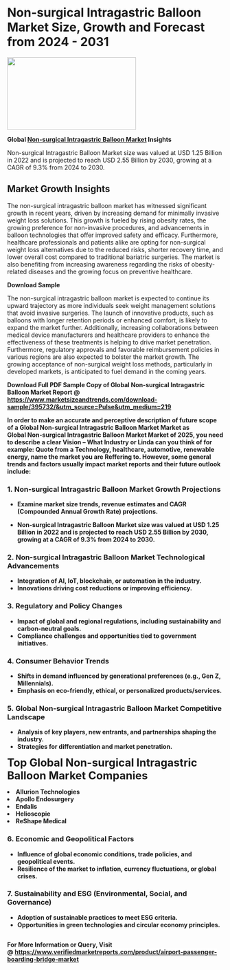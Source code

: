 <H1>Non-surgical Intragastric Balloon Market Size, Growth and Forecast from 2024 - 2031</H1><img class="aligncenter size-medium wp-image-584254" src="https://thirdeyenews.in/wp-content/uploads/2024/09/Global-Market-Research-300x168.jpeg" alt="" width="300" height="168" /><p><strong>Global&nbsp;<a href="https://www.marketsizeandtrends.com/download-sample/395732/&amp;utm_source=Pulse&amp;utm_medium=219">Non-surgical Intragastric Balloon Market</a> Insights</strong></p><p>Non-surgical Intragastric Balloon Market size was valued at USD 1.25 Billion in 2022 and is projected to reach USD 2.55 Billion by 2030, growing at a CAGR of 9.3% from 2024 to 2030.</p><p><h2>Market Growth Insights</h2> <p>The non-surgical intragastric balloon market has witnessed significant growth in recent years, driven by increasing demand for minimally invasive weight loss solutions. This growth is fueled by rising obesity rates, the growing preference for non-invasive procedures, and advancements in balloon technologies that offer improved safety and efficacy. Furthermore, healthcare professionals and patients alike are opting for non-surgical weight loss alternatives due to the reduced risks, shorter recovery time, and lower overall cost compared to traditional bariatric surgeries. The market is also benefiting from increasing awareness regarding the risks of obesity-related diseases and the growing focus on preventive healthcare.</p> <p><strong>Download Sample</strong></p> <p>The non-surgical intragastric balloon market is expected to continue its upward trajectory as more individuals seek weight management solutions that avoid invasive surgeries. The launch of innovative products, such as balloons with longer retention periods or enhanced comfort, is likely to expand the market further. Additionally, increasing collaborations between medical device manufacturers and healthcare providers to enhance the effectiveness of these treatments is helping to drive market penetration. Furthermore, regulatory approvals and favorable reimbursement policies in various regions are also expected to bolster the market growth. The growing acceptance of non-surgical weight loss methods, particularly in developed markets, is anticipated to fuel demand in the coming years.</p> <p><strong></p><p><span class=""><strong>Download Full PDF Sample Copy of Global Non-surgical Intragastric Balloon Market Report</strong> @ <a href="https://www.marketsizeandtrends.com/download-sample/395732/&amp;utm_source=Pulse&amp;utm_medium=219" target="_blank">https://www.marketsizeandtrends.com/download-sample/395732/&amp;utm_source=Pulse&amp;utm_medium=219</a></span></p><p>In order to make an accurate and perceptive description of future scope of a Global&nbsp;Non-surgical Intragastric Balloon Market Market as Global&nbsp;Non-surgical Intragastric Balloon Market Market of 2025, you need to describe a clear Vision &ndash; What Industry or Linda can you think of for example: Quote from a Technology, healthcare, automotive, renewable energy, name the market you are Reffering to. However, some general trends and factors usually impact market reports and their future outlook include:</p><h3>1.&nbsp;<strong>Non-surgical Intragastric Balloon Market Growth Projections</strong></h3><ul><li>Examine market size trends, revenue estimates and CAGR (Compounded Annual Growth Rate) projections.</li><li><p>Non-surgical Intragastric Balloon Market size was valued at USD 1.25 Billion in 2022 and is projected to reach USD 2.55 Billion by 2030, growing at a CAGR of 9.3% from 2024 to 2030.</p></li></ul><h3>2.&nbsp;<strong>Non-surgical Intragastric Balloon Market Technological Advancements</strong></h3><ul><li>Integration of AI, IoT, blockchain, or automation in the industry.</li><li>Innovations driving cost reductions or improving efficiency.</li></ul><h3>3.&nbsp;<strong>Regulatory and Policy Changes</strong></h3><ul><li>Impact of global and regional regulations, including sustainability and carbon-neutral goals.</li><li>Compliance challenges and opportunities tied to government initiatives.</li></ul><h3>4.&nbsp;<strong>Consumer Behavior Trends</strong></h3><ul><li>Shifts in demand influenced by generational preferences (e.g., Gen Z, Millennials).</li><li>Emphasis on eco-friendly, ethical, or personalized products/services.</li></ul><h3>5.&nbsp;<strong>Global Non-surgical Intragastric Balloon Market Competitive Landscape</strong></h3><ul><li>Analysis of key players, new entrants, and partnerships shaping the industry.</li><li>Strategies for differentiation and market penetration.</li></ul><p data-pm-slice="1 1 []"><span style="color: inherit; font-family: inherit; font-size: 25px;">Top Global Non-surgical Intragastric Balloon Market Companies</span></p><div class="" data-test-id=""><p><li>Allurion Technologies</li><li> Apollo Endosurgery</li><li> Endalis</li><li> Helioscopie</li><li> ReShape Medical</li></p></div><h3>6.&nbsp;<strong>Economic and Geopolitical Factors</strong></h3><ul><li>Influence of global economic conditions, trade policies, and geopolitical events.</li><li>Resilience of the market to inflation, currency fluctuations, or global crises.</li></ul><h3>7.&nbsp;<strong>Sustainability and ESG (Environmental, Social, and Governance)</strong></h3><ul><li>Adoption of sustainable practices to meet ESG criteria.</li><li>Opportunities in green technologies and circular economy principles.</li></ul><h2><strong style="font-size: 14px;">For More Information or Query, Visit @&nbsp;</strong><a style="background-color: #ffffff; font-size: 14px;" href="https://www.marketsizeandtrends.com/report/non-surgical-intragastric-balloon-market/" target="_blank">https://www.verifiedmarketreports.com/product/airport-passenger-boarding-bridge-market</a></h2>
